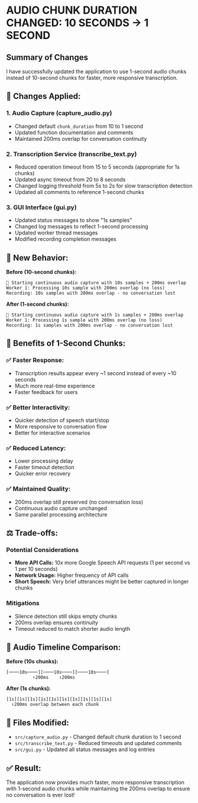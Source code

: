 # AUDIO CHUNK DURATION CHANGED: 10 SECONDS → 1 SECOND

## Summary of Changes

I have successfully updated the application to use 1-second audio chunks instead of 10-second chunks for faster, more responsive transcription.

## 🔧 **Changes Applied:**

### 1. **Audio Capture (capture_audio.py)**

- Changed default `chunk_duration` from 10 to 1 second
- Updated function documentation and comments
- Maintained 200ms overlap for conversation continuity

### 2. **Transcription Service (transcribe_text.py)**

- Reduced operation timeout from 15 to 5 seconds (appropriate for 1s chunks)
- Updated async timeout from 20 to 8 seconds
- Changed logging threshold from 5s to 2s for slow transcription detection
- Updated all comments to reference 1-second chunks

### 3. **GUI Interface (gui.py)**

- Updated status messages to show "1s samples"
- Changed log messages to reflect 1-second processing
- Updated worker thread messages
- Modified recording completion messages

## 🎯 **New Behavior:**

**Before (10-second chunks):**

```
🎤 Starting continuous audio capture with 10s samples + 200ms overlap
Worker 1: Processing 10s sample with 200ms overlap (no loss)
Recording: 10s samples with 200ms overlap - no conversation lost
```

**After (1-second chunks):**

```
🎤 Starting continuous audio capture with 1s samples + 200ms overlap
Worker 1: Processing 1s sample with 200ms overlap (no loss)
Recording: 1s samples with 200ms overlap - no conversation lost
```

## 🚀 **Benefits of 1-Second Chunks:**

### ✅ **Faster Response:**

- Transcription results appear every ~1 second instead of every ~10 seconds
- Much more real-time experience
- Faster feedback for users

### ✅ **Better Interactivity:**

- Quicker detection of speech start/stop
- More responsive to conversation flow
- Better for interactive scenarios

### ✅ **Reduced Latency:**

- Lower processing delay
- Faster timeout detection
- Quicker error recovery

### ✅ **Maintained Quality:**

- 200ms overlap still preserved (no conversation loss)
- Continuous audio capture unchanged
- Same parallel processing architecture

## ⚖️ **Trade-offs:**

### Potential Considerations

- **More API Calls:** 10x more Google Speech API requests (1 per second vs 1 per 10 seconds)
- **Network Usage:** Higher frequency of API calls
- **Short Speech:** Very brief utterances might be better captured in longer chunks

### Mitigations

- Silence detection still skips empty chunks
- 200ms overlap ensures continuity
- Timeout reduced to match shorter audio length

## 🔄 **Audio Timeline Comparison:**

**Before (10s chunks):**

```
[────10s────][────10s────][────10s────]
          ↑200ms    ↑200ms
```

**After (1s chunks):**

```
[1s][1s][1s][1s][1s][1s][1s][1s][1s][1s]
  ↑200ms overlap between each chunk
```

## 📁 **Files Modified:**

- `src/capture_audio.py` - Changed default chunk duration to 1 second
- `src/transcribe_text.py` - Reduced timeouts and updated comments
- `src/gui.py` - Updated all status messages and log entries

## ✅ **Result:**

The application now provides much faster, more responsive transcription with 1-second audio chunks while maintaining the 200ms overlap to ensure no conversation is ever lost!
